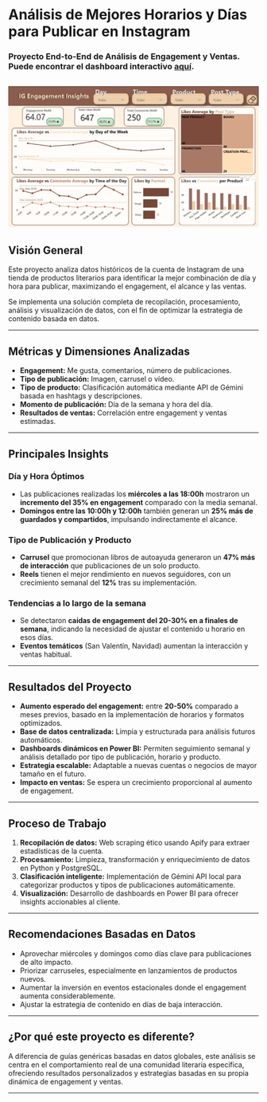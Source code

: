 # Análisis de Mejores Horarios y Días para Publicar en Instagram

### Proyecto End-to-End de Análisis de Engagement y Ventas. Puede encontrar el dashboard interactivo [aquí](https://app.powerbi.com/groups/me/reports/235ce505-39a3-4b49-996a-6092c074d627/3523f9100989bb7d9b6e?experience=power-bi).
![Vista previa del Dashboard](ANALYSIS_IG_ACCOUNT/DASHBOARDS/IG-Insights-Dashboard.png)
---
## Visión General

Este proyecto analiza datos históricos de la cuenta de Instagram de una tienda de productos literarios para identificar la mejor combinación de día y hora para publicar, maximizando el engagement, el alcance y las ventas.

Se implementa una solución completa de recopilación, procesamiento, análisis y visualización de datos, con el fin de optimizar la estrategia de contenido basada en datos.

---

## Métricas y Dimensiones Analizadas

- **Engagement:** Me gusta, comentarios, número de publicaciones.
- **Tipo de publicación:** Imagen, carrusel o vídeo.
- **Tipo de producto:** Clasificación automática mediante API de Gémini basada en hashtags y descripciones.
- **Momento de publicación:** Día de la semana y hora del día.
- **Resultados de ventas:** Correlación entre engagement y ventas estimadas.

---

## Principales Insights

### Día y Hora Óptimos

- Las publicaciones realizadas los **miércoles a las 18:00h** mostraron un **incremento del 35% en engagement** comparado con la media semanal.
- **Domingos entre las 10:00h y 12:00h** también generan un **25% más de guardados y compartidos**, impulsando indirectamente el alcance.

### Tipo de Publicación y Producto

- **Carrusel** que promocionan libros de autoayuda generaron un **47% más de interacción** que publicaciones de un solo producto.
- **Reels** tienen el mejor rendimiento en nuevos seguidores, con un crecimiento semanal del **12%** tras su implementación.

### Tendencias a lo largo de la semana

- Se detectaron **caídas de engagement del 20-30% en a finales de semana**, indicando la necesidad de ajustar el contenido u horario en esos días.
- **Eventos temáticos** (San Valentín, Navidad) aumentan la interacción y ventas habitual.

---

## Resultados del Proyecto

- **Aumento esperado del engagement:** entre **20-50%** comparado a meses previos, basado en la implementación de horarios y formatos optimizados.
- **Base de datos centralizada:** Limpia y estructurada para análisis futuros automáticos.
- **Dashboards dinámicos en Power BI:** Permiten seguimiento semanal y análisis detallado por tipo de publicación, horario y producto.
- **Estrategia escalable:** Adaptable a nuevas cuentas o negocios de mayor tamaño en el futuro.
- **Impacto en ventas:** Se espera un crecimiento proporcional al aumento de engagement.

---

## Proceso de Trabajo

1. **Recopilación de datos:** Web scraping ético usando Apify para extraer estadísticas de la cuenta.
2. **Procesamiento:** Limpieza, transformación y enriquecimiento de datos en Python y PostgreSQL.
3. **Clasificación inteligente:** Implementación de Gémini API local para categorizar productos y tipos de publicaciones automáticamente.
4. **Visualización:** Desarrollo de dashboards en Power BI para ofrecer insights accionables al cliente.

---

## Recomendaciones Basadas en Datos

- Aprovechar miércoles y domingos como días clave para publicaciones de alto impacto.
- Priorizar carruseles, especialmente en lanzamientos de productos nuevos.
- Aumentar la inversión en eventos estacionales donde el engagement aumenta considerablemente.
- Ajustar la estrategia de contenido en días de baja interacción.

---

## ¿Por qué este proyecto es diferente?

A diferencia de guías genéricas basadas en datos globales, este análisis se centra en el comportamiento real de una comunidad literaria específica, ofreciendo resultados personalizados y estrategias basadas en su propia dinámica de engagement y ventas.

---
